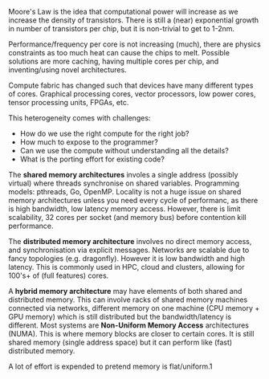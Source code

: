 Moore's Law is the idea that computational power will increase as we increase the density of transistors. There is still a (near) exponential growth in number of transistors per chip, but it is non-trivial to get to 1-2nm.

Performance/frequency per core is not increasing (much), there are physics constraints as too much heat can cause the chips to melt. Possible solutions are more caching, having multiple cores per chip, and inventing/using novel architectures.

Compute fabric has changed such that devices have many different types of cores. Graphical processing cores, vector processors, low power cores, tensor processing units, FPGAs, etc.

This heterogeneity comes with challenges:
- How do we use the right compute for the right job?
- How much to expose to the programmer?
- Can we use the compute without understanding all the details?
- What is the porting effort for existing code?

The **shared memory architectures** involes a single address (possibly virtual) where threads synchronise on shared variables. Programming models: pthreads, Go, OpenMP.
Locality is not a huge issue on shared memory architectures unless you need every cycle of performanc, as there is high bandwidth, low latency memory access. However, there is limit scalability, 32 cores per socket (and memory bus) before contention kill performance.

The **distributed memory architecture** involves no direct memory access, and synchronisation via explicit messages. Networks are scalable due to fancy topologies (e.g. dragonfly). However it is low bandwidth and high latency. This is commonly used in HPC, cloud and clusters, allowing for 100's+ of (full features) cores.

A **hybrid memory architecture** may have elements of both shared and distributed memory. This can involve racks of shared memory machines connected via networks, different memory on one machine (CPU memory + GPU memory) which is still distributed but the bandwidth/latency is different.
Most systems are **Non-Uniform Memory Access** architectures (NUMA). This is where memory blocks are closer to certain cores. It is still shared memory (single address space) but it can perform like (fast) distributed memory.

A lot of effort is expended to pretend memory is flat/uniform.1